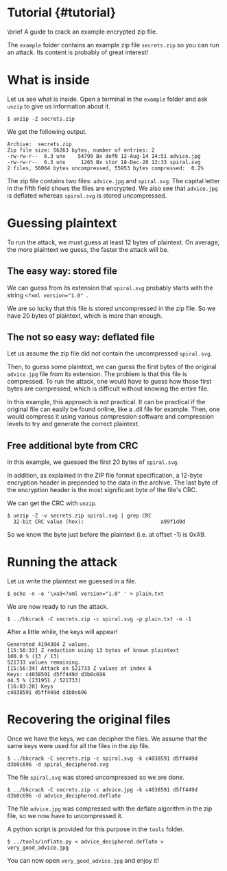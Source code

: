 Tutorial {#tutorial}
========

\brief A guide to crack an example encrypted zip file.

The `example` folder contains an example zip file `secrets.zip` so you can run an attack.
Its content is probably of great interest!

# What is inside

Let us see what is inside.
Open a terminal in the `example` folder and ask `unzip` to give us information about it.

    $ unzip -Z secrets.zip

We get the following output.

    Archive:  secrets.zip
    Zip file size: 56263 bytes, number of entries: 2
    -rw-rw-r--  6.3 unx    54799 Bx defN 12-Aug-14 14:51 advice.jpg
    -rw-rw-r--  6.3 unx     1265 Bx stor 18-Dec-20 13:33 spiral.svg
    2 files, 56064 bytes uncompressed, 55953 bytes compressed:  0.2%

The zip file contains two files: `advice.jpg` and `spiral.svg`.
The capital letter in the fifth field shows the files are encrypted.
We also see that `advice.jpg` is deflated whereas `spiral.svg` is stored uncompressed.

# Guessing plaintext

To run the attack, we must guess at least 12 bytes of plaintext.
On average, the more plaintext we guess, the faster the attack will be.

## The easy way: stored file

We can guess from its extension that `spiral.svg` probably starts with the string `<?xml version="1.0" `.

We are so lucky that this file is stored uncompressed in the zip file.
So we have 20 bytes of plaintext, which is more than enough.

## The not so easy way: deflated file

Let us assume the zip file did not contain the uncompressed `spiral.svg`.

Then, to guess some plaintext, we can guess the first bytes of the original `advice.jpg` file from its extension.
The problem is that this file is compressed.
To run the attack, one would have to guess how those first bytes are compressed, which is difficult without knowing the entire file.

In this example, this approach is not practical.
It can be practical if the original file can easily be found online, like a .dll file for example.
Then, one would compress it using various compression software and compression levels to try and generate the correct plaintext.

## Free additional byte from CRC

In this example, we guessed the first 20 bytes of `spiral.svg`.

In addition, as explained in the ZIP file format specification, a 12-byte encryption header in prepended to the data in the archive.
The last byte of the encryption header is the most significant byte of the file's CRC.

We can get the CRC with `unzip`.

    $ unzip -Z -v secrets.zip spiral.svg | grep CRC
      32-bit CRC value (hex):                         a99f1d0d

So we know the byte just before the plaintext (i.e. at offset -1) is 0xA9.

# Running the attack

Let us write the plaintext we guessed in a file.

    $ echo -n -e '\xa9<?xml version="1.0" ' > plain.txt

We are now ready to run the attack.

    $ ../bkcrack -C secrets.zip -c spiral.svg -p plain.txt -o -1

After a little while, the keys will appear!

    Generated 4194304 Z values.
    [15:56:33] Z reduction using 13 bytes of known plaintext
    100.0 % (13 / 13)
    521733 values remaining.
    [15:56:34] Attack on 521733 Z values at index 6
    Keys: c4038591 d5ff449d d3b0c696
    44.5 % (231951 / 521733)
    [16:03:28] Keys
    c4038591 d5ff449d d3b0c696

# Recovering the original files

Once we have the keys, we can decipher the files.
We assume that the same keys were used for all the files in the zip file.

    $ ../bkcrack -C secrets.zip -c spiral.svg -k c4038591 d5ff449d d3b0c696 -d spiral_deciphered.svg

The file `spiral.svg` was stored uncompressed so we are done.

    $ ../bkcrack -C secrets.zip -c advice.jpg -k c4038591 d5ff449d d3b0c696 -d advice_deciphered.deflate

The file `advice.jpg` was compressed with the deflate algorithm in the zip file, so we now have to uncompressed it.

A python script is provided for this purpose in the `tools` folder.

    $ ../tools/inflate.py < advice_deciphered.deflate > very_good_advice.jpg

You can now open `very_good_advice.jpg` and enjoy it!

